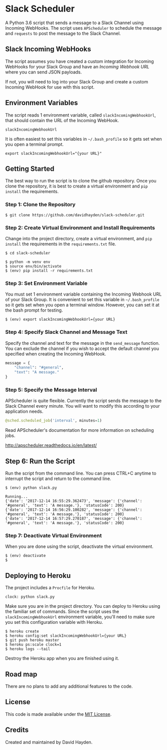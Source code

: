 # Slack Scheduler

A Python 3.6 script that sends a message to a Slack Channel using Incoming WebHooks. The script uses `APScheduler` to schedule the message and `requests` to post the message to the Slack Channel.

## Slack Incoming WebHooks

The script assumes you have created a custom integration for Incoming WebHooks for your Slack Group and have an *Incoming Webhook URL* where you can send JSON payloads.

If not, you will need to log into your Slack Group and create a custom Incoming WebHook for use with this script.

## Environment Variables

The script reads 1 environment variable, called `slackIncomingWebhookUrl`, that should contain the URL of the Incoming WebHook.

```
slackIncomingWebhookUrl
```

It is often easiest to set this variables in `~/.bash_profile` so it gets set when you open a terminal prompt.

```
export slackIncomingWebhookUrl="{your URL}"
```

## Getting Started

The best way to run the script is to clone the github repository. Once you clone the repository, it is best to create a virtual environment and `pip install` the requirements.

### Step 1: Clone the Repository

```
$ git clone https://github.com/davidhayden/slack-scheduler.git
```

### Step 2: Create Virtual Environment and Install Requirements

Change into the project directory, create a virtual environment, and `pip install` the requirements in the `requirements.txt` file.

```
$ cd slack-scheduler

$ python -m venv env
$ source env/bin/activate
$ (env) pip install -r requirements.txt
```

### Step 3: Set Environment Variable

You must set 1 environment variable containing the Incoming Webhook URL of your Slack Group. It is convenient to set this variable in `~/.bash_profile` so it gets set when you open a terminal window. However, you can set it at the bash prompt for testing.

```
$ (env) export slackIncomingWebhookUrl={your URL}
```

### Step 4: Specify Slack Channel and Message Text

Specify the channel and text for the message in the `send_message` function. You can exclude the channel if you wish to accept the default channel you specified when creating the Incoming WebHook.

```py
message = {
    "channel": "#general",
    "text": "A message."
}
```

### Step 5: Specify the Message Interval

APScheduler is quite flexible. Currently the script sends the message to the Slack Channel every minute. You will want to modify this according to your application needs.

```py
@sched.scheduled_job('interval', minutes=1)
```

Read APScheduler's documentation for more information on scheduling jobs.

http://apscheduler.readthedocs.io/en/latest/

## Step 6: Run the Script

Run the script from the command line. You can press CTRL+C anytime to interrupt the script and return to the command line.

```
$ (env) python slack.py

Running...
{'date': '2017-12-14 16:55:29.362473', 'message': {'channel': '#general', 'text': 'A message.'}, 'statusCode': 200}
{'date': '2017-12-14 16:56:29.100282', 'message': {'channel': '#general', 'text': 'A message.'}, 'statusCode': 200}
{'date': '2017-12-14 16:57:29.270187', 'message': {'channel': '#general', 'text': 'A message.'}, 'statusCode': 200}
```

### Step 7: Deactivate Virtual Environment

When you are done using the script, deactivate the virtual environment.

```
$ (env) deactivate
$
```

## Deploying to Heroku

The project includes a `Procfile` for Heroku.

```
clock: python slack.py
```

Make sure you are in the project directory. You can deploy to Heroku using the familiar set of commands. Since the script uses the `slackIncomingWebhookUrl` environment variable, you'll need to make sure you set this configuration variable with Heroku.

```
$ heroku create
$ heroku config:set slackIncomingWebhookUrl={your URL}
$ git push heroku master
$ heroku ps:scale clock=1
$ heroku logs --tail
```

Destroy the Heroku app when you are finished using it.

## Road map

There are no plans to add any additional features to the code.

## License
This code is made available under the [MIT License](http://www.opensource.org/licenses/mit-license.php).

## Credits
Created and maintained by David Hayden.
